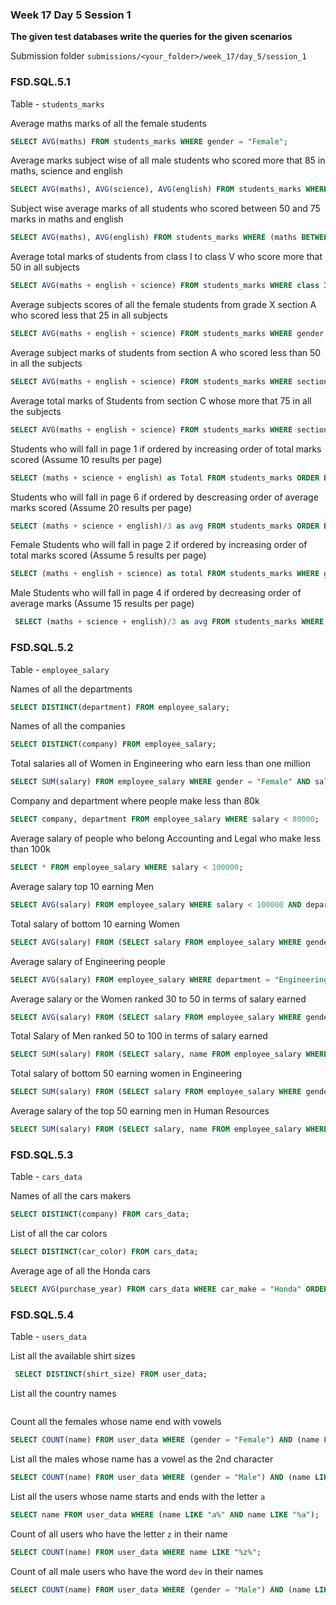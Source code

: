 ### Week 17 Day 5 Session 1

**The given test databases write the queries for the given scenarios**

Submission folder `submissions/<your_folder>/week_17/day_5/session_1`

### FSD.SQL.5.1

Table - `students_marks`

Average maths marks of all the female students

```sql
SELECT AVG(maths) FROM students_marks WHERE gender = "Female";
```

Average marks subject wise of all male students who scored more that 85 in maths, science and english

```sql
SELECT AVG(maths), AVG(science), AVG(english) FROM students_marks WHERE gender = "Male" AND (science > 85) AND (maths > 85) AND (english > 85);
```

Subject wise average marks of all students who scored between 50 and 75 marks in maths and english

```sql
SELECT AVG(maths), AVG(english) FROM students_marks WHERE (maths BETWEEN 50 AND  75) AND (english BETWEEN 50 AND 75);
```

Average total marks of students from class I to class V who score more that 50 in all subjects

```sql
SELECT AVG(maths + english + science) FROM students_marks WHERE class IN ("I", "II", "III", "IV" "V") AND (maths > 50) AND (science > 50) AND (english > 50);


```

Average subjects scores of all the female students from grade X  section A who scored  less that 25 in all subjects

```sql
SELECT AVG(maths + english + science) FROM students_marks WHERE gender = "Female" AND(class < 25 AND english < 25 AND science < 25);

```


Average subject marks of students from section A who scored less than 50 in all the subjects

```sql
SELECT AVG(maths + english + science) FROM students_marks WHERE section = "A" AND (maths < 50 AND english < 50 AND science < 50);
```

Average total marks of Students from section C whose more that 75 in all the subjects

```sql
SELECT AVG(maths + english + science) FROM students_marks WHERE section = "C" AND (maths > 75 AND english > 75 AND science > 75);

```

Students who will fall in page 1 if ordered by increasing order of total marks scored (Assume 10 results per page)

```sql
SELECT (maths + science + english) as Total FROM students_marks ORDER BY Total ASC LIMIT 10;
```

Students who will fall in page 6 if ordered by descreasing order of average marks scored (Assume 20 results per page)

```sql
SELECT (maths + science + english)/3 as avg FROM students_marks ORDER BY avg DESC LIMIT 100, 20;

```


Female Students who will fall in page 2 if ordered by increasing order of total marks scored (Assume 5 results per page)

```sql
SELECT (maths + english + science) as total FROM students_marks WHERE gender = "Female" ORDER BY total ASC LIMIT 5, 5;
```

Male Students who will fall in page 4 if ordered by decreasing order of average marks (Assume 15 results per page)

```sql
 SELECT (maths + science + english)/3 as avg FROM students_marks WHERE gender = "Male" ORDER BY avg DESC LIMIT 45, 15;
```

### FSD.SQL.5.2

Table - `employee_salary`

Names of all the departments

```sql
SELECT DISTINCT(department) FROM employee_salary;

```

Names of all the companies

```sql
SELECT DISTINCT(company) FROM employee_salary;
```

Total salaries all of Women in Engineering who earn less than one million

```sql
SELECT SUM(salary) FROM employee_salary WHERE gender = "Female" AND salary < 100000000;

```

Company and department where people make less than 80k

```sql
SELECT company, department FROM employee_salary WHERE salary < 80000;

```

Average salary of people who belong Accounting and Legal who make less than 100k 

```sql
SELECT * FROM employee_salary WHERE salary < 100000;
```

Average salary top 10 earning Men

```sql
SELECT AVG(salary) FROM employee_salary WHERE salary < 100000 AND department IN ("Accounting", "Legal");

```

Total salary of bottom 10 earning Women

```sql
SELECT AVG(salary) FROM (SELECT salary FROM employee_salary WHERE gender = "Female" ORDER BY salary ASC LIMIT 10) AS bottom_10;
```

Average salary of  Engineering people

```sql
SELECT AVG(salary) FROM employee_salary WHERE department = "Engineering";

```

Average salary or the Women ranked 30 to 50 in terms of salary earned

```sql
SELECT AVG(salary) FROM (SELECT salary FROM employee_salary WHERE gender = "Female" ORDER BY salary DESC LIMIT 30, 20) AS avg_salary;

```

Total Salary of Men ranked 50 to 100 in terms of salary earned

```sql
SELECT SUM(salary) FROM (SELECT salary, name FROM employee_salary WHERE gender = "Male" ORDER BY salary DESC LIMIT 50, 50) as total_salary;
```

Total salary of bottom 50 earning women in Engineering

```sql
SELECT SUM(salary) FROM (SELECT salary FROM employee_salary WHERE gender = "Female" AND Department = "Engineering" ORDER BY salary ASC LIMIT 50) as total_salary;
```

Average salary of the top 50 earning men in Human Resources

```sql
SELECT SUM(salary) FROM (SELECT salary, name FROM employee_salary WHERE gender = "Male" AND department = "Human Resources" ORDER BY salary DESC LIMIT 50) AS total_50;

```

### FSD.SQL.5.3

Table - `cars_data`

Names of all the cars makers
```sql
SELECT DISTINCT(company) FROM cars_data;

```

List of all the car colors
```sql
SELECT DISTINCT(car_color) FROM cars_data;
```

Average age of all the Honda cars 
```sql
SELECT AVG(purchase_year) FROM cars_data WHERE car_make = "Honda" ORDER BY purchase_year ASC;
```


### FSD.SQL.5.4

Table - `users_data`

List all the available shirt sizes

```sql
 SELECT DISTINCT(shirt_size) FROM user_data;
```

List all the country names 

```sql

```

Count all the females whose name end with vowels

```sql
SELECT COUNT(name) FROM user_data WHERE (gender = "Female") AND (name LIKE "%a" OR name LIKE "%e" OR name LIKE "%i" OR name LIKE "%o" OR name LIKE "%u");
```

List all the males whose name has a vowel as the 2nd character

```sql
SELECT COUNT(name) FROM user_data WHERE (gender = "Male") AND (name LIKE "_a%" OR name LIKE "_e%" OR name LIKE "_i%" OR name LIKE "_o%" OR name LIKE "_u%");

```

List all the users whose name starts and ends with the letter `a`

```sql
SELECT name FROM user_data WHERE (name LIKE "a%" AND name LIKE "%a");

```

Count of all users who have the letter `z` in their name

```sql
SELECT COUNT(name) FROM user_data WHERE name LIKE "%z%";
```

Count of all male users who have the word `dev` in their names

```sql
SELECT COUNT(name) FROM user_data WHERE (gender = "Male") AND (name LIKE "%dev%");
```
